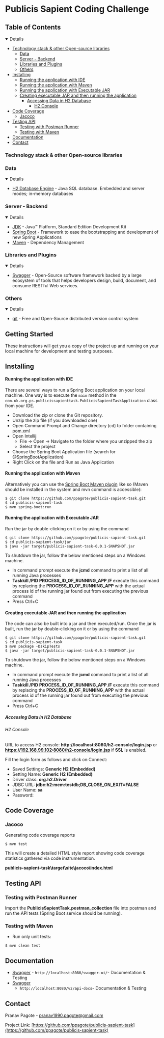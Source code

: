 # Publicis Sapient Coding Challenge

<!-- TABLE OF CONTENTS -->

## Table of Contents

<details open="open">
   <ul>
      <li>
         <a href="#technology-stack---other-open-source-libraries">Technology stack &amp; other Open-source libraries</a>
         <ul>
            <li><a href="#data">Data</a></li>
            <li><a href="#server---backend">Server - Backend</a></li>
            <li><a href="#libraries-and-plugins">Libraries and Plugins</a></li>
            <li><a href="#others">Others</a></li>
         </ul>
      </li>
      <li>
         <a href="#installing">Installing</a>
         <ul>
            <li><a href="#running-the-application-with-ide">Running the application with IDE</a></li>
            <li><a href="#running-the-application-with-maven">Running the application with Maven</a></li>
            <li><a href="#running-the-application-with-executable-jar">Running the application with Executable JAR</a></li>
            <li>
               <a href="#creating-executable-jar-and-then-running-the-application">Creating executable JAR and then running the application</a>
               <ul>
                  <li>
                     <a href="#accessing-data-in-h2-database">Accessing Data in H2 Database</a>
                     <ul>
                        <li><a href="#h2-console">H2 Console</a></li>
                     </ul>
                  </li>
               </ul>
            </li>
         </ul>
      </li>
      <li>
         <a href="#code-coverage">Code Coverage</a>
         <ul>
            <li><a href="#jacoco">Jacoco</a></li>
         </ul>
      </li>
      <li>
         <a href="#testing-api">Testing API</a>
         <ul>
            <li><a href="#testing-with-postman-runner">Testing with Postman Runner</a></li>
            <li><a href="#testing-with-maven">Testing with Maven</a></li>
         </ul>
      </li>
 <li><a href="#documentation">Documentation</a></li>
      <li><a href="#contact">Contact</a></li>
   </ul>
</details>

### Technology stack & other Open-source libraries

### Data

<details open="open">
   <ul>
      <li><a href="https://www.h2database.com/html/main.html">H2 Database Engine</a> - Java SQL database. Embedded and server modes; in-memory databases</li>
   </ul>
</details>

### Server - Backend

<details open="open">
   <ul>
      <li><a href="http://www.oracle.com/technetwork/java/javase/downloads/jdk8-downloads-2133151.html">JDK</a> - Java™ Platform, Standard Edition Development Kit</li>
      <li><a href="https://spring.io/projects/spring-boot">Spring Boot</a> - Framework to ease the bootstrapping and development of new Spring Applications</li>
      <li><a href="https://maven.apache.org/">Maven</a> - Dependency Management</li>
   </ul>
</details>

### Libraries and Plugins

<details open="open">
   <ul>
      <li><a href="https://swagger.io/">Swagger</a> - Open-Source software framework backed by a large ecosystem of tools that helps developers design, build, document, and consume RESTful Web services.</li>
   </ul>
</details>

### Others

<details open="open">
   <ul>
      <li><a href="https://git-scm.com/">git</a> - Free and Open-Source distributed version control system</li>
   </ul>
</details>

## Getting Started

These instructions will get you a copy of the project up and running on your local machine for development and testing
purposes.

## Installing

#### Running the application with IDE

There are several ways to run a Spring Boot application on your local machine. One way is to execute the `main` method
in the `com.uk.org.ps.publicissapienttask.PublicisSapientTaskApplication` class from your IDE.

* Download the zip or clone the Git repository.
* Unzip the zip file (if you downloaded one)
* Open Command Prompt and Change directory (cd) to folder containing pom.xml
* Open Intellij
    * File -> Open -> Navigate to the folder where you unzipped the zip
    * Select the project
* Choose the Spring Boot Application file (search for @SpringBootApplication)
* Right Click on the file and Run as Java Application

#### Running the application with Maven

Alternatively you can use
the [Spring Boot Maven plugin](https://docs.spring.io/spring-boot/docs/current/reference/html/build-tool-plugins-maven-plugin.html)
like so (Maven should be installed in the system and mvn command is accessible):

```shell
$ git clone https://github.com/ppagote/publicis-sapient-task.git
$ cd publicis-sapient-task
$ mvn spring-boot:run
```
#### Running the application with Executable JAR

Run the jar by double-clicking on it
or by using the command

```shell
$ git clone https://github.com/ppagote/publicis-sapient-task.git
$ cd publicis-sapient-task/jar
$ java -jar target/publicis-sapient-task-0.0.1-SNAPSHOT.jar
```

To shutdown the jar, follow the below mentioned steps on a Windows machine.

* In command prompt execute the **jcmd** command to print a list of all running Java processes
* **Taskkill /PID PROCESS_ID_OF_RUNNING_APP /F** execute this command by replacing the **PROCESS_ID_OF_RUNNING_APP**
  with the actual process id of the running jar found out from executing the previous command
* Press Ctrl+C

#### Creating executable JAR and then running the application

The code can also be built into a jar and then executed/run. Once the jar is built, run the jar by double-clicking on it
or by using the command

```shell
$ git clone https://github.com/ppagote/publicis-sapient-task.git
$ cd publicis-sapient-task
$ mvn package -DskipTests
$ java -jar target/publicis-sapient-task-0.0.1-SNAPSHOT.jar
```

To shutdown the jar, follow the below mentioned steps on a Windows machine.

* In command prompt execute the **jcmd** command to print a list of all running Java processes
* **Taskkill /PID PROCESS_ID_OF_RUNNING_APP /F** execute this command by replacing the **PROCESS_ID_OF_RUNNING_APP**
  with the actual process id of the running jar found out from executing the previous command
* Press Ctrl+C
##### Accessing Data in H2 Database

###### H2 Console

URL to access H2 console: **http://localhost:8080/h2-console/login.jsp**
or **https://192.168.99.102:8080/h2-console/login.jsp** if **SSL** is enabled.

Fill the login form as follows and click on Connect:

* Saved Settings: **Generic H2 (Embedded)**
* Setting Name: **Generic H2 (Embedded)**
* Driver class: **org.h2.Driver**
* JDBC URL: **jdbc:h2:mem:testdb;DB_CLOSE_ON_EXIT=FALSE**
* User Name: **sa**
* Password:

## Code Coverage

### Jacoco

Generating code coverage reports

```shell
$ mvn test
```

This will create a detailed HTML style report showing code coverage statistics gathered via code instrumentation.

**publicis-sapient-task\target\site\jacoco\index.html**

## Testing API

### Testing with Postman Runner

Import the **PublicisSapientTask.postman_collection** file into postman and run the API tests (Spring Boot service should be running).

### Testing with Maven

* Run only unit tests:

```shell
$ mvn clean test
```

## Documentation

* [Swagger](http://localhost:8080/swagger-ui/) - `http://localhost:8080/swagger-ui/`- Documentation & Testing
* [Swagger](http://localhost:8080/v2/api-docs)
    - `http://localhost:8080/v2/api-docs`- Documentation & Testing

<!-- CONTACT -->

## Contact

Pranav Pagote - pranav1990.pagote@gmail.com

Project Link: [https://github.com/ppagote/publicis-sapient-task](https://github.com/ppagote/publicis-sapient-task)